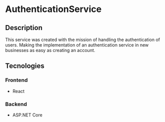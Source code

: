 # AuthenticationService
## Description
This service was created with the mission of handling the authentication of users. Making the implementation of an authentication service in new businesses as easy as creating an account.

## Tecnologies
### Frontend
* React
### Backend
* ASP.NET Core
